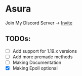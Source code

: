 # Asura
Join My Discord Server -> [Invite](https://dsc.gg/teamxd)

## TODOs:
- [ ] Add support for 1.19.x versions
- [ ] Add more premade methods
- [ ] Making Documentation
- [x] Making Epoll optional
